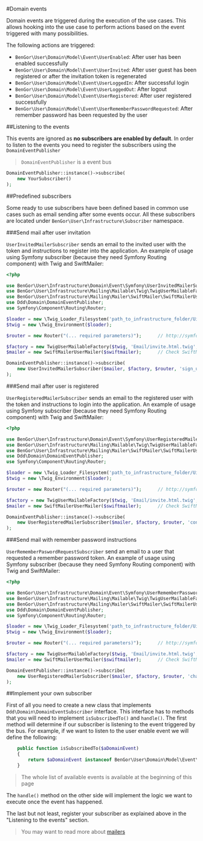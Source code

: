 #Domain events

Domain events are triggered during the execution of the use cases. This allows hooking into the use case to 
perform actions based on the event triggered with many possibilities.

The following actions are triggered:

* `BenGor\User\Domain\Model\Event\UserEnabled`: After user has been enabled successfully
* `BenGor\User\Domain\Model\Event\UserInvited`: After user guest has been registered or after the invitation token is regenerated
* `BenGor\User\Domain\Model\Event\UserLoggedIn`: After successful login
* `BenGor\User\Domain\Model\Event\UserLoggedOut`: After logout
* `BenGor\User\Domain\Model\Event\UserRegistered`: After user registered successfully
* `BenGor\User\Domain\Model\Event\UserRememberPasswordRequested`: After remember password has been requested by the user

##Listening to the events

This events are ignored as **no subscribers are enabled by default**. In order to listen to the events you need to register
the subscribers using the `DomainEventPublisher`

> `DomainEventPublisher` is a event bus 

```php
DomainEventPublisher::instance()->subscribe(
    new YourSubscriber()
);
```

##Predefined subscribers

Some ready to use subscribers have been defined based in common use cases such as email sending after some events occur.
All these subscribers are located under `BenGor\User\Infrastructure\Subscriber` namespace.

###Send mail after user invitation

`UserInvitedMailerSubscriber` sends an email to the invited user with the token and instructions to register into the 
application. An example of usage using Symfony subscriber (because they need Symfony Routing component) with
Twig and SwiftMailer:

```php
<?php

use BenGor\User\Infrastructure\Domain\Event\Symfony\UserInvitedMailerSubscriber;
use BenGor\User\Infrastructure\Mailing\Mailable\Twig\TwigUserMailableFactory;
use BenGor\User\Infrastructure\Mailing\Mailer\SwiftMailer\SwiftMailerUserMailer;
use Ddd\Domain\DomainEventPublisher;
use Symfony\Component\Routing\Router;

$loader = new \Twig_Loader_Filesystem('path_to_infrastructure_folder/Ui/Twig/views');
$twig = new \Twig_Environment($loader);

$router = new Router("(... required parameters)");      // http://symfony.com/doc/current/components/routing/introduction.html

$factory = new TwigUserMailableFactory($twig, 'Email/invite.html.twig', 'no-reply@domain.com');
$mailer = new SwiftMailerUserMailer($swiftmailer);      // Check SwiftMailer docs

DomainEventPublisher::instance()->subscribe(
    new UserInvitedMailerSubscriber($mailer, $factory, $router, 'sign_up_by_invitation_route')
);
```

###Send mail after user is registered

`UserRegisteredMailerSubscriber` sends an email to the registered user with the token and instructions to login into the 
application. An example of usage using Symfony subscriber (because they need Symfony Routing component) with
Twig and SwiftMailer:

```php
<?php

use BenGor\User\Infrastructure\Domain\Event\Symfony\UserRegisteredMailerSubscriber;
use BenGor\User\Infrastructure\Mailing\Mailable\Twig\TwigUserMailableFactory;
use BenGor\User\Infrastructure\Mailing\Mailer\SwiftMailer\SwiftMailerUserMailer;
use Ddd\Domain\DomainEventPublisher;
use Symfony\Component\Routing\Router;

$loader = new \Twig_Loader_Filesystem('path_to_infrastructure_folder/Ui/Twig/views');
$twig = new \Twig_Environment($loader);

$router = new Router("(... required parameters)");      // http://symfony.com/doc/current/components/routing/introduction.html

$factory = new TwigUserMailableFactory($twig, 'Email/invite.html.twig', 'no-reply@domain.com');
$mailer = new SwiftMailerUserMailer($swiftmailer);      // Check SwiftMailer docs

DomainEventPublisher::instance()->subscribe(
    new UserRegisteredMailerSubscriber($mailer, $factory, $router, 'confirmation_account_route')
);
```

###Send mail with remember password instructions

`UserRememberPaswordRequestSubscriber` send an email to a user that requested a remember password token. 
An example of usage using Symfony subscriber (because they need Symfony Routing component) with Twig and SwiftMailer:

```php
<?php

use BenGor\User\Infrastructure\Domain\Event\Symfony\UserRememberPasswordRequestedSubscriber;
use BenGor\User\Infrastructure\Mailing\Mailable\Twig\TwigUserMailableFactory;
use BenGor\User\Infrastructure\Mailing\Mailer\SwiftMailer\SwiftMailerUserMailer;
use Ddd\Domain\DomainEventPublisher;
use Symfony\Component\Routing\Router;

$loader = new \Twig_Loader_Filesystem('path_to_infrastructure_folder/Ui/Twig/views');
$twig = new \Twig_Environment($loader);

$router = new Router("(... required parameters)");      // http://symfony.com/doc/current/components/routing/introduction.html

$factory = new TwigUserMailableFactory($twig, 'Email/invite.html.twig', 'no-reply@domain.com');
$mailer = new SwiftMailerUserMailer($swiftmailer);      // Check SwiftMailer docs

DomainEventPublisher::instance()->subscribe(
    new UserRegisteredMailerSubscriber($mailer, $factory, $router, 'change_user_password_route')
);
```

##Implement your own subscriber

First of all you need to create a new class that implements `Ddd\Domain\DomainEventSubscriber` interface. This interface
has to methods that you will need to implement `isSubscribedTo()` and `handle()`. The first method will determine if 
our subscriber is listening to the event triggered by the bus. For example, if we want to listen to the user enable 
event we will define the following: 

```php
    public function isSubscribedTo($aDomainEvent)
    {
        return $aDomainEvent instanceof BenGor\User\Domain\Model\Event\UserEnabled;
    }
```

> The whole list of available events is available at the beginning of this page

The `handle()` method on the other side will implement the logic we want to execute once the event has happened.

The last but not least, register your subscriber as explained above in the "Listening to the events" section.

> You may want to read more about [mailers](mailers.md)
